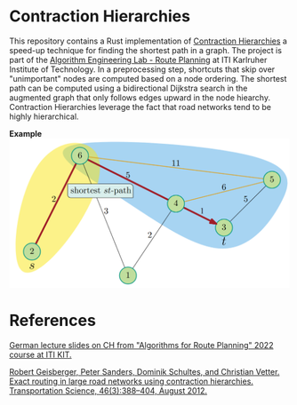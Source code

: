 # Contraction Hierarchies

This repository contains a Rust implementation of [Contraction Hierarchies](https://en.wikipedia.org/wiki/Contraction_hierarchies) a speed-up technique for finding the shortest path in a graph.
The project is part of the [Algorithm Engineering Lab - Route Planning](https://i11www.iti.kit.edu/teaching/winter2023/algorithmengineeringpraktikum/index) at ITI Karlruher Institute of Technology.
In a preprocessing step, shortcuts that skip over "unimportant" nodes are computed based on a node ordering.
The shortest path can be computed using a bidirectional Dijkstra search in the augmented graph that only follows edges upward in the node hiearchy.
Contraction Hierarchies leverage the fact that road networks tend to be highly hierarchical.


**Example**
![ch](/images/ch.png)

# References

[German lecture slides on CH from "Algorithms for Route Planning" 2022 course at ITI KIT.](https://i11www.iti.kit.edu/_media/teaching/sommer2022/routenplanung/chap1-ch.pdf)

[Robert Geisberger, Peter Sanders, Dominik Schultes, and Christian Vetter.
Exact routing in large road networks using contraction hierarchies.
Transportation Science, 46(3):388–404, August 2012.](https://publikationen.bibliothek.kit.edu/1000028701)